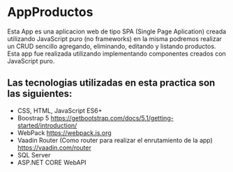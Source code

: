 # AppProductos

Esta App es una aplicacion web de tipo SPA (Single Page Aplication)
creada utilizando JavaScript puro (no frameworks) en la misma podremos
realizar un CRUD sencillo agregando, eliminando, editando y listando productos.
Esta app fue realizada utilizando implementando componentes creados con JavaScript puro. 

## Las tecnologias utilizadas en esta practica son las siguientes:

-  CSS, HTML, JavaScript ES6+
-  Boostrap 5 https://getbootstrap.com/docs/5.1/getting-started/introduction/
-  WebPack https://webpack.js.org
-  Vaadin Router (Como router para realizar el enrutamiento de la app) https://vaadin.com/router
-  SQL Server
-  ASP.NET CORE WebAPI

